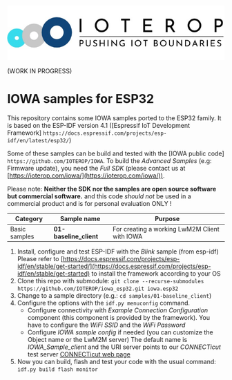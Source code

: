 ![IOWA Logo](https://github.com/IOTEROP/IOWA/raw/master/.images/IoTerop_logo.jpg)

(WORK IN PROGRESS)

# IOWA samples for ESP32

This repository contains some IOWA samples ported to the ESP32 family. It is based on the ESP-IDF version 4.1 ([Espressif IoT Development Framework] `https://docs.espressif.com/projects/esp-idf/en/latest/esp32/`)

Some of these samples can be build and tested with the [IOWA public code] `https://github.com/IOTEROP/IOWA`.
To build the _Advanced Samples_ (e.g: Firmware update), you need the *Full SDK* (please contact us at [https://ioterop.com/iowa/](https://ioterop.com/iowa/)).

Please note: **Neither the SDK nor the samples are open source software but commercial software.** and this code *should not* be used in a commercial product and is for personal evaluation ONLY !

| Category | Sample name | Purpose |
| --- | --- | --- |
| Basic samples | **01-baseline_client** | For creating a working LwM2M Client with IOWA |


1. Install, configure and test ESP-IDF with the _Blink_ sample (from esp-idf)
   Please refer to [https://docs.espressif.com/projects/esp-idf/en/stable/get-started/](https://docs.espressif.com/projects/esp-idf/en/stable/get-started) to install the framework according to your OS
2. Clone this repo with submodule:
`git clone --recurse-submodules https://github.com/IOTEROP/iowa_esp32.git iowa.esp32`
3. Change to a sample directory (e.g.: `cd samples/01-baseline_client`)
4. Configure the options with the `idf.py menuconfig` command.
   - Configure connectivity with _Example Connection Configuration_ component (this component is provided by the framework). You have to configure the _WiFi SSID_ and the _WiFi Password_
   - Configure _IOWA sample config_ if needed (you can customize the Object name or the LwM2M server)
      The default name is _IOWA_Sample_client_ and the URI server points to our _CONNECTicut_ test server [CONNECTicut web page](https://iowa-server.ioterop.com)
5. Now you can build, flash and test your code with the usual command:
   `idf.py build flash monitor`
